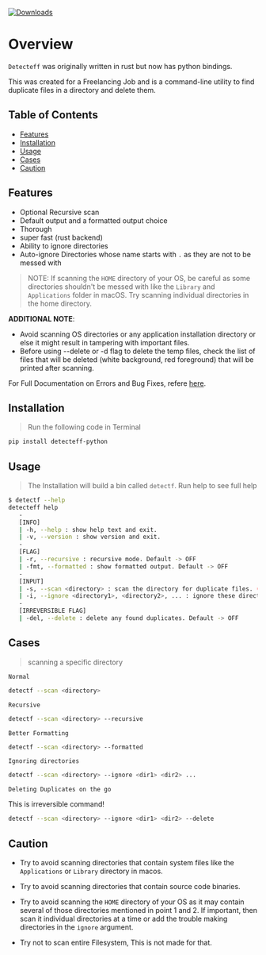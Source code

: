 [![Downloads](https://static.pepy.tech/badge/detecteff-python)](https://pepy.tech/project/detecteff-python)

# Overview

`Detecteff` was originally written in rust but now has python bindings.

This was created for a Freelancing Job and is a command-line utility to find duplicate files in a directory and delete them.

## Table of Contents

- [Features](#features)
- [Installation](#installation)
- [Usage](#usage)
- [Cases](#cases)
- [Caution](#caution)

## Features
- Optional Recursive scan
- Default output and a formatted output choice
- Thorough
- super fast (rust backend)
- Ability to ignore directories
- Auto-ignore Directories whose name starts with `.` as they are not to be messed with

>NOTE: If scanning the `HOME` directory of your OS, be careful as some directories shouldn't be messed with like the `Library` and `Applications` folder in macOS. Try scanning individual directories in the home directory.

**ADDITIONAL NOTE**:
- Avoid scanning OS directories or any application installation directory or else it might result in tampering with important files.
- Before using --delete or -d flag to delete the temp files, check the list of files that will be deleted (white background, red foreground) that will be printed after scanning.

For Full Documentation on Errors and Bug Fixes, refere [here](https://github.com/d33pster/detecteff).

## Installation

> Run the following code in Terminal

```bash
pip install detecteff-python
```

## Usage

> The Installation will build a bin called `detectf`. Run help to see full help

```bash
$ detectf --help
detecteff help
   -
   [INFO]
   | -h, --help : show help text and exit.
   | -v, --version : show version and exit.
   -
   [FLAG]
   | -r, --recursive : recursive mode. Default -> OFF
   | -fmt, --formatted : show formatted output. Default -> OFF
   -
   [INPUT]
   | -s, --scan <directory> : scan the directory for duplicate files. (Mandatory)
   | -i, --ignore <directory1>, <directory2>, ... : ignore these directories. (Optional)
   -
   [IRREVERSIBLE FLAG]
   | -del, --delete : delete any found duplicates. Default -> OFF
```

## Cases

> scanning a specific directory

`Normal`

```bash
detectf --scan <directory>
```

`Recursive`

```bash
detectf --scan <directory> --recursive
```

`Better Formatting`

```bash
detectf --scan <directory> --formatted
```

`Ignoring directories`

```bash
detectf --scan <directory> --ignore <dir1> <dir2> ...
```

`Deleting Duplicates on the go`

This is irreversible command!

```bash
detectf --scan <directory> --ignore <dir1> <dir2> --delete
```

## Caution

- Try to avoid scanning directories that contain system files like the `Applications` or `Library` directory in macos.

- Try to avoid scanning directories that contain source code binaries.

- Try to avoid scanning the `HOME` directory of your OS as it may contain several of those directories mentioned in point 1 and 2. If important, then scan it individual directories at a time or add the trouble making directories in the `ignore` argument.

- Try not to scan entire Filesystem, This is not made for that.
